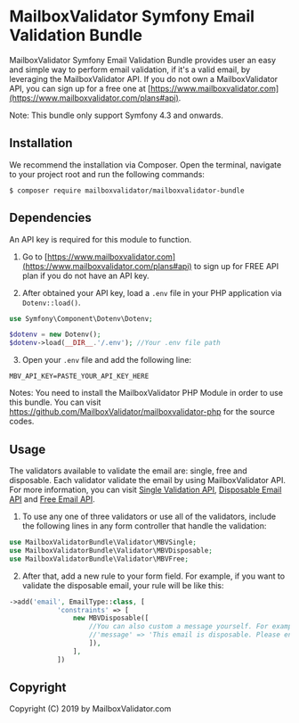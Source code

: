 # MailboxValidator Symfony Email Validation Bundle

MailboxValidator Symfony Email Validation Bundle provides user an easy and simple way to perform email validation, if it's a valid email, by leveraging the MailboxValidator API. If you do not own a MailboxValidator API, you can sign up for a free one at [https://www.mailboxvalidator.com](https://www.mailboxvalidator.com/plans#api).

Note: This bundle only support Symfony 4.3 and onwards.

## Installation

We recommend the installation via Composer. Open the terminal, navigate to your project root and run the following commands:

```console
$ composer require mailboxvalidator/mailboxvalidator-bundle
```

## Dependencies

An API key is required for this module to function.

1. Go to [https://www.mailboxvalidator.com](https://www.mailboxvalidator.com/plans#api) to sign up for FREE API plan if you do not have an API key.

2. After obtained your API key, load a ``.env`` file in your PHP application via ``Dotenv::load()``.

```php
use Symfony\Component\Dotenv\Dotenv;

$dotenv = new Dotenv();
$dotenv->load(__DIR__.'/.env'); //Your .env file path
```

3. Open your ``.env`` file and add the following line:

```
MBV_API_KEY=PASTE_YOUR_API_KEY_HERE
```

Notes: You need to install the MailboxValidator PHP Module in order to use this bundle. You can visit https://github.com/MailboxValidator/mailboxvalidator-php for the source codes.

## Usage

The validators available to validate the email are: single, free and disposable. Each validator validate the email by using MailboxValidator API. For more information, you can visit [Single Validation API](https://www.mailboxvalidator.com/api-single-validation), [Disposable Email API](https://www.mailboxvalidator.com/api-email-disposable) and [Free Email API](https://www.mailboxvalidator.com/api-email-free). 

1. To use any one of three validators or use all of the validators, include the following lines in any form controller that handle the validation:

```php
use MailboxValidatorBundle\Validator\MBVSingle;
use MailboxValidatorBundle\Validator\MBVDisposable;
use MailboxValidatorBundle\Validator\MBVFree;
```

2. After that, add a new rule to your form field. For example, if you want to validate the disposable email, your rule will be like this:

```php
->add('email', EmailType::class, [
			'constraints' => [
				new MBVDisposable([
					//You can also custom a message yourself. For example,
					//'message' => 'This email is disposable. Please enter another email again.',
					]),
				],
			])
```



## Copyright

Copyright (C) 2019 by MailboxValidator.com
